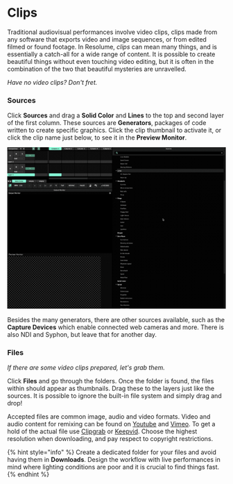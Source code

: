 # Clips

Traditional audiovisual performances involve video clips, clips made from any software that exports video and image sequences, or from edited filmed or found footage. In Resolume, _clips_ can mean many things, and is essentially a catch-all for a wide range of content. It is possible to create beautiful things without even touching video editing, but it is often in the combination of the two that beautiful mysteries are unravelled.

_Have no video clips? Don't fret._ 

### Sources

Click **Sources** and drag a **Solid Color** and **Lines** to the top and second layer of the first column. These sources are **Generators**, packages of code written to create specific graphics. Click the clip thumbnail to activate it, or click the clip name just below, to see it in the **Preview Monitor**.

![](../../../../.gitbook/assets/resolume-sources%20%281%29.gif)

Besides the many generators, there are other sources available, such as the **Capture Devices** which enable connected web cameras and more. There is also NDI and Syphon, but leave that for another day.

### Files

_If there are some video clips prepared, let's grab them._

Click **Files** and go through the folders. Once the folder is found, the files within should appear as thumbnails. Drag these to the layers just like the sources. It is possible to ignore the built-in file system and simply drag and drop!

Accepted files are common image, audio and video formats. Video and audio content for remixing can be found on [Youtube](https://www.youtube.com/) and [Vimeo](https://vimeo.com/). To get a hold of the actual file use [Clipgrab](https://clipgrab.org/) or [Keepvid](http://keepvid.com/). Choose the highest resolution when downloading, and pay respect to copyright restrictions.

{% hint style="info" %}
Create a dedicated folder for your files and avoid having them in **Downloads**. Design the workflow with live performances in mind where lighting conditions are poor and it is crucial to find things fast.
{% endhint %}

